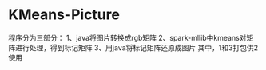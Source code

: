 # KMeans-Picture
程序分为三部分：
1、java将图片转换成rgb矩阵
2、spark-mllib中kmeans对矩阵进行处理，得到标记矩阵
3、用java将标记矩阵还原成图片
其中，1和3打包供2使用
